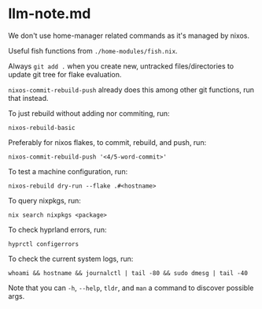 # llm-note.md

We don't use home-manager related commands as it's managed by nixos.

Useful fish functions from `./home-modules/fish.nix`.

Always `git add .` when you create new, untracked files/directories to update git tree for flake evaluation.

`nixos-commit-rebuild-push` already does this among other git functions, run that instead.

To just rebuild without adding nor commiting, run:
```
nixos-rebuild-basic
```

Preferably for nixos flakes, to commit, rebuild, and push, run:
```
nixos-commit-rebuild-push '<4/5-word-commit>'
```

To test a machine configuration, run:
```
nixos-rebuild dry-run --flake .#<hostname>
```

To query nixpkgs, run:
```
nix search nixpkgs <package>
```

To check hyprland errors, run:
```
hyprctl configerrors
```

To check the current system logs, run:
```
whoami && hostname && journalctl | tail -80 && sudo dmesg | tail -40
```

Note that you can `-h`, `--help`, `tldr`, and `man` a command to discover possible args.